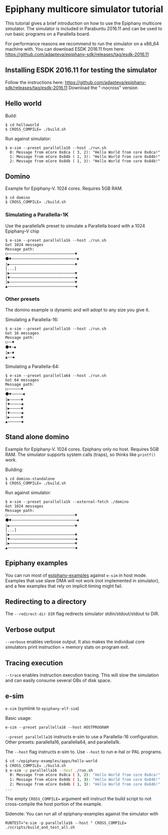 # Epiphany multicore simulator tutorial

This tutorial gives a brief introduction on how to use the Epiphany multicore
simulator. The simulator is included in Parabuntu 2016.11 and can be used to
run basic programs on a Parallella board.

For performance reasons we recommend to run the simulator on a x86_64 machine with.
You can download ESDK 2016.11 from here:  
https://github.com/adapteva/epiphany-sdk/releases/tag/esdk-2016.11

## Installing ESDK 2016.11 for testing the simulator

Follow the instructions here:
https://github.com/adapteva/epiphany-sdk/releases/tag/esdk-2016.11
Download the "-nocross" version

## Hello world

Build:  
```
$ cd helloworld
$ CROSS_COMPILE= ./build.sh
```

Run against simulator:
```
$ e-sim --preset parallella16 --host ./run.sh
  0: Message from eCore 0x8ca ( 3, 2): "Hello World from core 0x8ca!"
  1: Message from eCore 0x84b ( 1, 3): "Hello World from core 0x84b!"
  2: Message from eCore 0x84b ( 1, 3): "Hello World from core 0x84b!"
```

## Domino

Example for Epiphany-V. 1024 cores. Requires 5GB RAM.

```
$ cd domino
$ CROSS_COMPILE= ./build.sh
```

### Simulating a Parallella-1K

Use the parallella1k preset to simulate a Parallella board with a 1024 Epiphany-V chip

```
$ e-sim --preset parallella1k --host ./run.sh
Got 1024 messages
Message path:
○——————————————————————————————▼
⚫▼—————————————————————————————◀
|▶—————————————————————————————▼
[...]
|▶—————————————————————————————▼
|▼—————————————————————————————◀
|▶—————————————————————————————▼
▲——————————————————————————————◀
```

### Other presets

The domino example is dynamic and will adopt to any size you give it.

Simulating a Parallella-16:  
```
$ e-sim --preset parallella16 --host ./run.sh
Got 16 messages
Message path:
○——▼
⚫▼—◀
|▶—▼
▲——◀
```

Simulating a Parallella-64:  
```
$ e-sim --preset parallella64 --host ./run.sh
Got 64 messages
Message path:
○——————▼
⚫▼—————◀
|▶—————▼
|▼—————◀
|▶—————▼
|▼—————◀
|▶—————▼
▲——————◀
```

## Stand alone domino

Example for Epiphany-V. 1024 cores. Epiphany only no host. Requires 5GB RAM.
The simulator supports system calls (traps), so thinks like `printf()` work.

Building:  
```
$ cd domino-standalone
$ CROSS_COMPILE= ./build.sh
```

Run against simulator:  

```
$ e-sim --preset parallella1k --external-fetch ./domino
Got 1024 messages
Message path:
○——————————————————————————————▼
⚫▼—————————————————————————————◀
|▶—————————————————————————————▼
[...]
|▶—————————————————————————————▼
|▼—————————————————————————————◀
|▶—————————————————————————————▼
▲——————————————————————————————◀
```

## Epiphany examples

You can run most of
[epiphany-examples](https://github.com/parallella/epiphany-examples) against
`e-sim` in host mode. Examples that use slave DMA will not work (not
implemented in simulator), and a few examples that rely on implicit timing
might fail.

## Redirecting to a directory

The `--redirect-dir DIR` flag redirects simulator stdin/stdout/stdout to DIR.

## Verbose output

`--verbose` enables verbose output. It also makes the individual core
simulators print instruction + memory stats on program exit.

## Tracing execution

`--trace` enables instruction execution tracing. This will slow the simulation
and can easily consume several GBs of disk space.

## e-sim
`e-sim` (symlink to `epiphany-elf-sim`)

Basic usage:  
```
e-sim --preset parallella16 --host HOSTPROGRAM
```

`--preset parallella16` instructs e-sim to use a Parallella-16 configuration.  
Other presets: parallella16, parallella64, and parallella1k.  

The `--host` flag instructs e-sim to. Use `--host` to run e-hal or PAL programs.


```sh
$ cd ~/epiphany-examples/apps/hello-world
$ CROSS_COMPILE= ./build.sh
$ e-sim -p parallella16 --host ./run.sh
  0: Message from eCore 0x8ca ( 3, 2): "Hello World from core 0x8ca!"
  1: Message from eCore 0x84b ( 1, 3): "Hello World from core 0x84b!"
  2: Message from eCore 0x84b ( 1, 3): "Hello World from core 0x84b!"
...
```
The empty `CROSS_COMPILE=` argument will instruct the build script to not
cross-compile the host portion of the example.

Sidenote:
You can run all of epiphany-examples against the simulator with
```
RUNTEST="e-sim -p parallella16 --host " CROSS_COMPILE= ./scripts/build_and_test_all.sh
```

